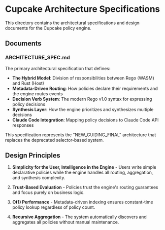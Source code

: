 # Cupcake Architecture Specifications

This directory contains the architectural specifications and design documents for the Cupcake policy engine.

## Documents

### ARCHITECTURE_SPEC.md

The primary architectural specification that defines:

- **The Hybrid Model**: Division of responsibilities between Rego (WASM) and Rust (Host)
- **Metadata-Driven Routing**: How policies declare their requirements and the engine routes events
- **Decision Verb System**: The modern Rego v1.0 syntax for expressing policy decisions
- **Synthesis Layer**: How the engine prioritizes and synthesizes multiple decisions
- **Claude Code Integration**: Mapping policy decisions to Claude Code API responses

This specification represents the "NEW_GUIDING_FINAL" architecture that replaces the deprecated selector-based system.

## Design Principles

1. **Simplicity for the User, Intelligence in the Engine** - Users write simple declarative policies while the engine handles all routing, aggregation, and synthesis complexity.

2. **Trust-Based Evaluation** - Policies trust the engine's routing guarantees and focus purely on business logic.

3. **O(1) Performance** - Metadata-driven indexing ensures constant-time policy lookup regardless of policy count.

4. **Recursive Aggregation** - The system automatically discovers and aggregates all policies without manual maintenance.